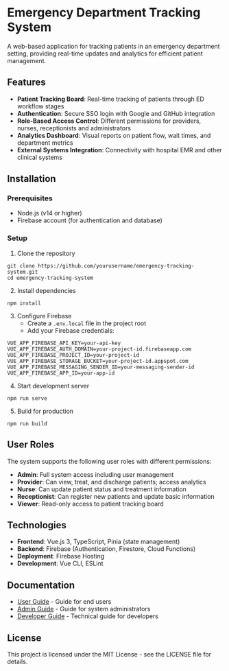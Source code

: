 # Emergency Department Tracking System

A web-based application for tracking patients in an emergency department setting, providing real-time updates and analytics for efficient patient management.

## Features
- **Patient Tracking Board**: Real-time tracking of patients through ED workflow stages
- **Authentication**: Secure SSO login with Google and GitHub integration
- **Role-Based Access Control**: Different permissions for providers, nurses, receptionists and administrators
- **Analytics Dashboard**: Visual reports on patient flow, wait times, and department metrics
- **External Systems Integration**: Connectivity with hospital EMR and other clinical systems

## Installation

### Prerequisites
- Node.js (v14 or higher)
- Firebase account (for authentication and database)

### Setup
1. Clone the repository
```
git clone https://github.com/yourusername/emergency-tracking-system.git
cd emergency-tracking-system
```

2. Install dependencies
```
npm install
```

3. Configure Firebase
   - Create a `.env.local` file in the project root
   - Add your Firebase credentials:
```
VUE_APP_FIREBASE_API_KEY=your-api-key
VUE_APP_FIREBASE_AUTH_DOMAIN=your-project-id.firebaseapp.com
VUE_APP_FIREBASE_PROJECT_ID=your-project-id
VUE_APP_FIREBASE_STORAGE_BUCKET=your-project-id.appspot.com
VUE_APP_FIREBASE_MESSAGING_SENDER_ID=your-messaging-sender-id
VUE_APP_FIREBASE_APP_ID=your-app-id
```

4. Start development server
```
npm run serve
```

5. Build for production
```
npm run build
```

## User Roles

The system supports the following user roles with different permissions:

- **Admin**: Full system access including user management
- **Provider**: Can view, treat, and discharge patients; access analytics
- **Nurse**: Can update patient status and treatment information
- **Receptionist**: Can register new patients and update basic information
- **Viewer**: Read-only access to patient tracking board

## Technologies
- **Frontend**: Vue.js 3, TypeScript, Pinia (state management)
- **Backend**: Firebase (Authentication, Firestore, Cloud Functions)
- **Deployment**: Firebase Hosting
- **Development**: Vue CLI, ESLint

## Documentation
- [User Guide](./docs/USER_GUIDE.md) - Guide for end users
- [Admin Guide](./docs/ADMIN_GUIDE.md) - Guide for system administrators
- [Developer Guide](./docs/DEVELOPER_GUIDE.md) - Technical guide for developers

## License
This project is licensed under the MIT License - see the LICENSE file for details.
